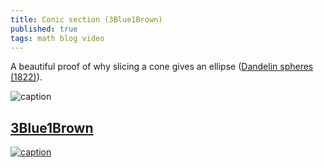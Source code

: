 ```yaml
---
title: Conic section (3Blue1Brown)
published: true
tags: math blog video
---
```

A beautiful proof of why slicing a cone gives an ellipse ([Dandelin spheres (1822)](https://en.wikipedia.org/wiki/Dandelin_spheres)).

![caption](https://upload.wikimedia.org/wikipedia/commons/thumb/1/18/Dandelin_spheres.svg/660px-Dandelin_spheres.svg.png)


## [3Blue1Brown](https://www.youtube.com/channel/UCYO_jab_esuFRV4b17AJtAw)

[![caption](https://img.youtube.com/vi/pQa_tWZmlGs/0.jpg)](https://www.youtube.com/watch?v=pQa_tWZmlGs)

